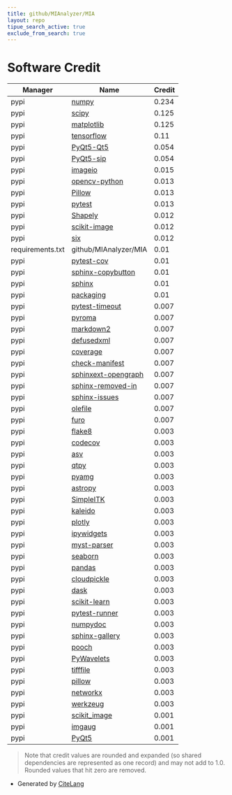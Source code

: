 ```yaml
---
title: github/MIAnalyzer/MIA
layout: repo
tipue_search_active: true
exclude_from_search: true
---
```

# Software Credit

|Manager|Name|Credit|
|-------|----|------|
|pypi|[numpy](https://www.numpy.org)|0.234|
|pypi|[scipy](https://scipy.org/)|0.125|
|pypi|[matplotlib](https://matplotlib.org)|0.125|
|pypi|[tensorflow](https://www.tensorflow.org/)|0.11|
|pypi|[PyQt5-Qt5](https://pypi.org/project/PyQt5-Qt5)|0.054|
|pypi|[PyQt5-sip](https://pypi.org/project/PyQt5-sip)|0.054|
|pypi|[imageio](https://pypi.org/project/imageio)|0.015|
|pypi|[opencv-python](https://github.com/skvark/opencv-python)|0.013|
|pypi|[Pillow](https://python-pillow.org)|0.013|
|pypi|[pytest](https://pypi.org/project/pytest)|0.013|
|pypi|[Shapely](https://pypi.org/project/Shapely)|0.012|
|pypi|[scikit-image](https://pypi.org/project/scikit-image)|0.012|
|pypi|[six](https://pypi.org/project/six)|0.012|
|requirements.txt|github/MIAnalyzer/MIA|0.01|
|pypi|[pytest-cov](https://github.com/pytest-dev/pytest-cov)|0.01|
|pypi|[sphinx-copybutton](https://pypi.org/project/sphinx-copybutton)|0.01|
|pypi|[sphinx](https://pypi.org/project/sphinx)|0.01|
|pypi|[packaging](https://pypi.org/project/packaging)|0.01|
|pypi|[pytest-timeout](https://pypi.org/project/pytest-timeout)|0.007|
|pypi|[pyroma](https://pypi.org/project/pyroma)|0.007|
|pypi|[markdown2](https://pypi.org/project/markdown2)|0.007|
|pypi|[defusedxml](https://pypi.org/project/defusedxml)|0.007|
|pypi|[coverage](https://pypi.org/project/coverage)|0.007|
|pypi|[check-manifest](https://pypi.org/project/check-manifest)|0.007|
|pypi|[sphinxext-opengraph](https://pypi.org/project/sphinxext-opengraph)|0.007|
|pypi|[sphinx-removed-in](https://pypi.org/project/sphinx-removed-in)|0.007|
|pypi|[sphinx-issues](https://pypi.org/project/sphinx-issues)|0.007|
|pypi|[olefile](https://pypi.org/project/olefile)|0.007|
|pypi|[furo](https://pypi.org/project/furo)|0.007|
|pypi|[flake8](https://pypi.org/project/flake8)|0.003|
|pypi|[codecov](https://pypi.org/project/codecov)|0.003|
|pypi|[asv](https://pypi.org/project/asv)|0.003|
|pypi|[qtpy](https://pypi.org/project/qtpy)|0.003|
|pypi|[pyamg](https://pypi.org/project/pyamg)|0.003|
|pypi|[astropy](https://pypi.org/project/astropy)|0.003|
|pypi|[SimpleITK](https://pypi.org/project/SimpleITK)|0.003|
|pypi|[kaleido](https://pypi.org/project/kaleido)|0.003|
|pypi|[plotly](https://pypi.org/project/plotly)|0.003|
|pypi|[ipywidgets](https://pypi.org/project/ipywidgets)|0.003|
|pypi|[myst-parser](https://pypi.org/project/myst-parser)|0.003|
|pypi|[seaborn](https://pypi.org/project/seaborn)|0.003|
|pypi|[pandas](https://pypi.org/project/pandas)|0.003|
|pypi|[cloudpickle](https://pypi.org/project/cloudpickle)|0.003|
|pypi|[dask](https://pypi.org/project/dask)|0.003|
|pypi|[scikit-learn](https://pypi.org/project/scikit-learn)|0.003|
|pypi|[pytest-runner](https://pypi.org/project/pytest-runner)|0.003|
|pypi|[numpydoc](https://pypi.org/project/numpydoc)|0.003|
|pypi|[sphinx-gallery](https://pypi.org/project/sphinx-gallery)|0.003|
|pypi|[pooch](https://pypi.org/project/pooch)|0.003|
|pypi|[PyWavelets](https://pypi.org/project/PyWavelets)|0.003|
|pypi|[tifffile](https://pypi.org/project/tifffile)|0.003|
|pypi|[pillow](https://pypi.org/project/pillow)|0.003|
|pypi|[networkx](https://pypi.org/project/networkx)|0.003|
|pypi|[werkzeug](https://pypi.org/project/werkzeug)|0.003|
|pypi|[scikit_image](https://scikit-image.org)|0.001|
|pypi|[imgaug](https://github.com/aleju/imgaug)|0.001|
|pypi|[PyQt5](https://www.riverbankcomputing.com/software/pyqt/)|0.001|


> Note that credit values are rounded and expanded (so shared dependencies are represented as one record) and may not add to 1.0. Rounded values that hit zero are removed.


- Generated by [CiteLang](https://github.com/vsoch/citelang)
